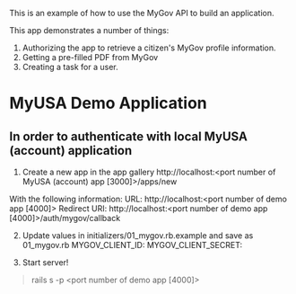 This is an example of how to use the MyGov API to build an application.

This app demonstrates a number of things:

1.  Authorizing the app to retrieve a citizen's MyGov profile information.
2.  Getting a pre-filled PDF from MyGov
3.  Creating a task for a user.

MyUSA Demo Application
====================

In order to authenticate with local MyUSA (account) application
---------------------

1. Create a new app in the app gallery
http://localhost:<port number of MyUSA (account) app [3000]>/apps/new

With the following information:
URL: http://localhost:<port number of demo app [4000]>
Redirect URI: http://localhost:<port number of demo app [4000]>/auth/mygov/callback

2. Update values in initializers/01_mygov.rb.example and save as 01_mygov.rb
MYGOV_CLIENT_ID: <client ID produced by your local app>
MYGOV_CLIENT_SECRET: <client secret produced by your local app>

3. Start server!
> rails s -p <port number of demo app [4000]>
